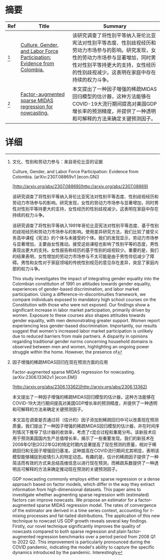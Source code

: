 # 摘要

| Ref | Title | Summary |
| --- | --- | --- |
| [^1] | [Culture, Gender, and Labor Force Participation: Evidence from Colombia.](http://arxiv.org/abs/2307.08869) | 该研究调查了将性别平等纳入哥伦比亚宪法对性别平等态度、性别歧视经历和劳动力市场参与的影响。研究发现，女性的劳动力市场参与显著增加，同时男性对性别平等持更大的支持，女性经历的性别歧视减少。这表明在家庭中存在持续的权力斗争。 |
| [^2] | [Factor-augmented sparse MIDAS regression for nowcasting.](http://arxiv.org/abs/2306.13362) | 本文提出了一种因子增强的稀疏MIDAS回归模型的估计器，这种方法能够在COVID-19大流行期间提高对美国GDP增长率的预测精度，并提供了一种透明和可解释的方法来确定关键预测因子。 |

# 详细

[^1]: 文化、性别和劳动力参与：来自哥伦比亚的证据

    Culture, Gender, and Labor Force Participation: Evidence from Colombia. (arXiv:2307.08869v1 [econ.GN])

    [http://arxiv.org/abs/2307.08869](http://arxiv.org/abs/2307.08869)

    该研究调查了将性别平等纳入哥伦比亚宪法对性别平等态度、性别歧视经历和劳动力市场参与的影响。研究发现，女性的劳动力市场参与显著增加，同时男性对性别平等持更大的支持，女性经历的性别歧视减少。这表明在家庭中存在持续的权力斗争。

    

    该研究调查了将性别平等纳入1991年哥伦比亚宪法对性别平等态度、基于性别的歧视经历和劳动力市场参与的影响。使用差异研究方法，我们比较了接受义务高中课程《宪法》的个体与未接受的个体。我们的发现显示，劳动力市场参与显著增加，主要由女性推动。接受这些课程也影响了性别平等的态度，男性表现出更大的支持。女性报告称经历的基于性别的歧视较少。重要的是，我们的结果表明，女性增加的劳动力市场参与不太可能是由于男性伴侣减少了障碍。男性和女性对于家庭领域的传统性别规范的意见存在差异，突显了家庭内部的权力斗争。

    This study investigates the impact of integrating gender equality into the Colombian constitution of 1991 on attitudes towards gender equality, experiences of gender-based discrimination, and labor market participation. Using a difference-in-discontinuities framework, we compare individuals exposed to mandatory high school courses on the Constitution with those who were not exposed. Our findings show a significant increase in labor market participation, primarily driven by women. Exposure to these courses also shapes attitudes towards gender equality, with men demonstrating greater support. Women report experiencing less gender-based discrimination. Importantly, our results suggest that women's increased labor market participation is unlikely due to reduced barriers from male partners. A disparity in opinions regarding traditional gender norms concerning household domains is observed between men and women, highlighting an ongoing power struggle within the home. However, the presence of
    
[^2]: 因子增强的稀疏MIDAS回归在现在预测方面的应用

    Factor-augmented sparse MIDAS regression for nowcasting. (arXiv:2306.13362v1 [econ.EM])

    [http://arxiv.org/abs/2306.13362](http://arxiv.org/abs/2306.13362)

    本文提出了一种因子增强的稀疏MIDAS回归模型的估计器，这种方法能够在COVID-19大流行期间提高对美国GDP增长率的预测精度，并提供了一种透明和可解释的方法来确定关键预测因子。

    

    本文旨在调查是否通过将（估计的）因子添加到稀疏回归中可以改善现在预测质量。我们提出了一种因子增强的稀疏MIDAS回归模型的估计器，并在时间序列情况下推导了估计器的收敛率，考虑了$\tau$混合过程和重尾分布。该新技术应用于预测美国国内生产总值增长率，揭示了一些重要发现。我们的新技术在2008年Q1到2022年Q2的特定时期内显著提高了现在预测的质量，相对于稀疏回归和无因子增强回归基准。这种提高在COVID流行期间尤其明显，表明该模型能够捕捉到疫情引入的特定动态。有趣的是，估计的稀疏因子提供了一种简洁而有效的方式来总结高维信息以进行现在预测，而稀疏系数提供了一种透明且可解释的方法来确定推动现在预测的关键预测因子。

    GDP nowcasting commonly employs either sparse regression or a dense approach based on factor models, which differ in the way they extract information from high-dimensional datasets. This paper aims to investigate whether augmenting sparse regression with (estimated) factors can improve nowcasts. We propose an estimator for a factor-augmented sparse MIDAS regression model. The rates of convergence of the estimator are derived in a time series context, accounting for $\tau$-mixing processes and fat-tailed distributions.  The application of this new technique to nowcast US GDP growth reveals several key findings. Firstly, our novel technique significantly improves the quality of nowcasts compared to both sparse regression and plain factor-augmented regression benchmarks over a period period from 2008 Q1 to 2022 Q2. This improvement is particularly pronounced during the COVID pandemic, indicating the model's ability to capture the specific dynamics introduced by the pandemic. Interestingly
    

